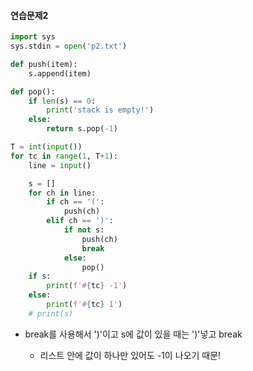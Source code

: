 #### 연습문제2

```python
import sys
sys.stdin = open('p2.txt')

def push(item):
    s.append(item)

def pop():
    if len(s) == 0:
        print('stack is empty!')
    else:
        return s.pop(-1)

T = int(input())
for tc in range(1, T+1):
    line = input()

    s = []
    for ch in line:
        if ch == '(':
            push(ch)
        elif ch == ')':
            if not s:
                push(ch)
                break
            else:
                pop()
    if s:
        print(f'#{tc} -1')
    else:
        print(f'#{tc} 1')
    # print(s)
```

* break를 사용해서 ')'이고 s에 값이 있을 때는 ')'넣고 break 
  
  * 리스트 안에 값이 하나만 있어도 -1이 나오기 때문!
